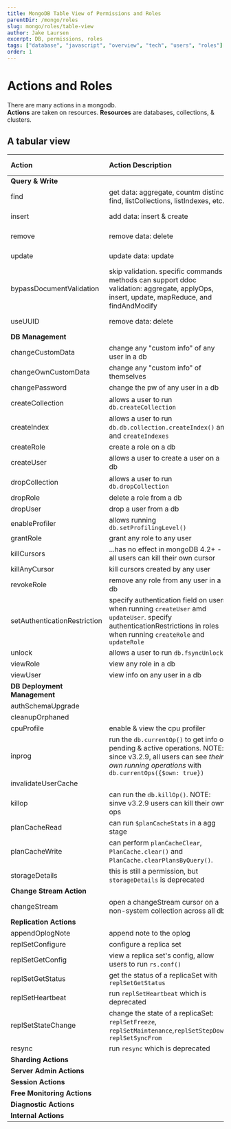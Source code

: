 ```yaml
---
title: MongoDB Table View of Permissions and Roles
parentDir: /mongo/roles
slug: mongo/roles/table-view
author: Jake Laursen
excerpt: DB, permissions, roles
tags: ["database", "javascript", "overview", "tech", "users", "roles"]
order: 1
---
```


# Actions and Roles

There are many actions in a mongodb.  
**Actions** are taken on resources.
**Resources** are databases, collections, & clusters.

## A tabular view

| Action                       | Action Description                                                                                                                                                           | On Resources           |                                                                                                                                    Docs Link |
| :--------------------------- | :--------------------------------------------------------------------------------------------------------------------------------------------------------------------------- | :--------------------- | -------------------------------------------------------------------------------------------------------------------------------------------: |
| **Query & Write**            |                                                                                                                                                                              |                        |                                                                                                                                              |
| find                         | get data: aggregate, countm distinct, find, listCollections, listIndexes, etc.                                                                                               | Databases, Collections |                                                 [find](https://docs.mongodb.com/manual/reference/privilege-actions/#mongodb-authaction-find) |
| insert                       | add data: insert & create                                                                                                                                                    | database, collection   |                                             [insert](https://docs.mongodb.com/manual/reference/privilege-actions/#mongodb-authaction-insert) |
| remove                       | remove data: delete                                                                                                                                                          | database, collection   |                                             [delete](https://docs.mongodb.com/manual/reference/privilege-actions/#mongodb-authaction-remove) |
| update                       | update data: update                                                                                                                                                          | database, collection   |                                             [delete](https://docs.mongodb.com/manual/reference/privilege-actions/#mongodb-authaction-remove) |
| bypassDocumentValidation     | skip validation. specific commands & methods can support ddoc validation: aggregate, applyOps, insert, update, mapReduce, and findAndModify                                  | database, collection   |                                             [delete](https://docs.mongodb.com/manual/reference/privilege-actions/#mongodb-authaction-remove) |
| useUUID                      | remove data: delete                                                                                                                                                          | database, collection   |                                             [delete](https://docs.mongodb.com/manual/reference/privilege-actions/#mongodb-authaction-remove) |
| **DB Management**            |                                                                                                                                                                              |                        |                                                                                                                                              |
| changeCustomData             | change any "custom info" of any user in a db                                                                                                                                 | Databases              |                         [changeCustomData](https://docs.mongodb.com/manual/reference/privilege-actions/#mongodb-authaction-changeCustomData) |
| changeOwnCustomData          | change any "custom info" of themselves                                                                                                                                       | Databases              |                   [changeOwnCustomData](https://docs.mongodb.com/manual/reference/privilege-actions/#mongodb-authaction-changeOwnCustomData) |
| changePassword               | change the pw of any user in a db                                                                                                                                            | Databases              |                             [changePassword](https://docs.mongodb.com/manual/reference/privilege-actions/#mongodb-authaction-changePassword) |
| createCollection             | allows a user to run `db.createCollection`                                                                                                                                   | Databases, Collections |                         [createCollection](https://docs.mongodb.com/manual/reference/privilege-actions/#mongodb-authaction-createCollection) |
| createIndex                  | allows a user to run `db.db.collection.createIndex()` and and `createIndexes`                                                                                                | Databases, Collections |                                   [createIndex](https://docs.mongodb.com/manual/reference/privilege-actions/#mongodb-authaction-createIndex) |
| createRole                   | create a role on a db                                                                                                                                                        | Databases              |                                     [createRole](https://docs.mongodb.com/manual/reference/privilege-actions/#mongodb-authaction-createRole) |
| createUser                   | allows a user to create a user on a db                                                                                                                                       | Databases              |                                     [createUser](https://docs.mongodb.com/manual/reference/privilege-actions/#mongodb-authaction-createUser) |
| dropCollection               | allows a user to run `db.dropCollection`                                                                                                                                     | Databases, Collections |                             [dropCollection](https://docs.mongodb.com/manual/reference/privilege-actions/#mongodb-authaction-dropCollection) |
| dropRole                     | delete a role from a db                                                                                                                                                      | Databases              |                                         [dropRole](https://docs.mongodb.com/manual/reference/privilege-actions/#mongodb-authaction-dropRole) |
| dropUser                     | drop a user from a db                                                                                                                                                        | Databases              |                                         [dropUser](https://docs.mongodb.com/manual/reference/privilege-actions/#mongodb-authaction-dropUser) |
| enableProfiler               | allows running `db.setProfilingLevel()`                                                                                                                                      | Databases              |                             [enableProfiler](https://docs.mongodb.com/manual/reference/privilege-actions/#mongodb-authaction-enableProfiler) |
| grantRole                    | grant any role to any user                                                                                                                                                   | Databases              |                                       [grantRole](https://docs.mongodb.com/manual/reference/privilege-actions/#mongodb-authaction-grantRole) |
| killCursors                  | ...has no effect in mongoDB 4.2+ - all users can kill their own cursor                                                                                                       | Collections            |                                   [killCursors](https://docs.mongodb.com/manual/reference/privilege-actions/#mongodb-authaction-killCursors) |
| killAnyCursor                | kill cursors created by any user                                                                                                                                             | Collections            |                               [killAnyCursor](https://docs.mongodb.com/manual/reference/privilege-actions/#mongodb-authaction-killAnyCursor) |
| revokeRole                   | remove any role from any user in a db                                                                                                                                        | Databases              |                                     [revokeRole](https://docs.mongodb.com/manual/reference/privilege-actions/#mongodb-authaction-revokeRole) |
| setAuthenticationRestriction | specify authentication field on users when running `createUser` amd `updateUser`. specify authenticationRestrictions in roles when running `createRole` and `updateRole`     | Databases              | [setAuthenticationRestriction](https://docs.mongodb.com/manual/reference/privilege-actions/#mongodb-authaction-setAuthenticationRestriction) |
| unlock                       | allows a user to run `db.fsyncUnlock`                                                                                                                                        | Cluster                |                                             [unlock](https://docs.mongodb.com/manual/reference/privilege-actions/#mongodb-authaction-unlock) |
| viewRole                     | view any role in a db                                                                                                                                                        | Databases              |                                         [viewRole](https://docs.mongodb.com/manual/reference/privilege-actions/#mongodb-authaction-viewRole) |
| viewUser                     | view info on any user in a db                                                                                                                                                | Databases              |                                         [viewUser](https://docs.mongodb.com/manual/reference/privilege-actions/#mongodb-authaction-viewUser) |
| **DB Deployment Management** |                                                                                                                                                                              |                        |
| authSchemaUpgrade            |                                                                                                                                                                              | Clusters               |                       [authSchemaUpgrade](https://docs.mongodb.com/manual/reference/privilege-actions/#mongodb-authaction-authSchemaUpgrade) |
| cleanupOrphaned              |                                                                                                                                                                              | Clusters               |                           [cleanupOrphaned](https://docs.mongodb.com/manual/reference/privilege-actions/#mongodb-authaction-cleanupOrphaned) |
| cpuProfile                   | enable & view the cpu profiler                                                                                                                                               | Databases              |                                     [cpuProfile](https://docs.mongodb.com/manual/reference/privilege-actions/#mongodb-authaction-cpuProfile) |
| inprog                       | run the `db.currentOp()` to get info on pending & active operations. NOTE: since v3.2.9, all users can see _their own running operations_ with `db.currentOps({$own: true})` | Clusters               |                                             [inprog](https://docs.mongodb.com/manual/reference/privilege-actions/#mongodb-authaction-inprog) |
| invalidateUserCache          |                                                                                                                                                                              | Clusters               |                   [invalidateUserCache](https://docs.mongodb.com/manual/reference/privilege-actions/#mongodb-authaction-invalidateUserCache) |
| killop                       | can run the `db.killOp()`. NOTE: sinve v3.2.9 users can kill their own ops                                                                                                   | Clusters               |                                             [killop](https://docs.mongodb.com/manual/reference/privilege-actions/#mongodb-authaction-killop) |
| planCacheRead                | can run `$planCacheStats` in a agg stage                                                                                                                                     | Databases              |                               [planCacheRead](https://docs.mongodb.com/manual/reference/privilege-actions/#mongodb-authaction-planCacheRead) |
| planCacheWrite               | can perform `planCacheClear`, `PlanCache.clear()` and `PlanCache.clearPlansByQuery()`.                                                                                       | Databases, Collections |                             [planCacheWrite](https://docs.mongodb.com/manual/reference/privilege-actions/#mongodb-authaction-planCacheWrite) |
| storageDetails               | this is still a permission, but `storageDetails` is deprecated                                                                                                               | Databases, Collections |                             [storageDetails](https://docs.mongodb.com/manual/reference/privilege-actions/#mongodb-authaction-storageDetails) |
| **Change Stream Action**     |                                                                                                                                                                              |                        |
| changeStream                 | open a changeStream cursor on a non-system collection across all dbs                                                                                                         | Database               |                                 [changeStream](https://docs.mongodb.com/manual/reference/privilege-actions/#mongodb-authaction-changeStream) |
| **Replication Actions**      |                                                                                                                                                                              |                        |
| appendOplogNote              | append note to the oplog                                                                                                                                                     | Cluster                |                           [appendOplogNote](https://docs.mongodb.com/manual/reference/privilege-actions/#mongodb-authaction-appendOplogNote) |
| replSetConfigure             | configure a replica set                                                                                                                                                      | Cluster                |                         [replSetConfigure](https://docs.mongodb.com/manual/reference/privilege-actions/#mongodb-authaction-replSetConfigure) |
| replSetGetConfig             | view a replica set's config, allow users to run `rs.conf()`                                                                                                                  | Cluster                |                         [replSetGetConfig](https://docs.mongodb.com/manual/reference/privilege-actions/#mongodb-authaction-replSetGetConfig) |
| replSetGetStatus             | get the status of a replicaSet with `replSetGetStatus`                                                                                                                       | Cluster                |                         [replSetGetStatus](https://docs.mongodb.com/manual/reference/privilege-actions/#mongodb-authaction-replSetGetStatus) |
| replSetHeartbeat             | run `replSetHeartbeat` which is deprecated                                                                                                                                   | Cluster                |                         [replSetHeartbeat](https://docs.mongodb.com/manual/reference/privilege-actions/#mongodb-authaction-replSetHeartbeat) |
| replSetStateChange           | change the state of a replicaSet: `replSetFreeze`, `replSetMaintenance`,`replSetStepDown`, `replSetSyncFrom`                                                                 | Cluster                |                     [replSetStateChange](https://docs.mongodb.com/manual/reference/privilege-actions/#mongodb-authaction-replSetStateChange) |
| resync                       | run `resync` which is deprecated                                                                                                                                             | Cluster                |                                             [resync](https://docs.mongodb.com/manual/reference/privilege-actions/#mongodb-authaction-resync) |
| **Sharding Actions**         |                                                                                                                                                                              |                        |
| **Server Admin Actions**     |                                                                                                                                                                              |                        |
| **Session Actions**          |                                                                                                                                                                              |                        |
| **Free Monitoring Actions**  |                                                                                                                                                                              |                        |
| **Diagnostic Actions**       |                                                                                                                                                                              |                        |
| **Internal Actions**         |                                                                                                                                                                              |                        |
